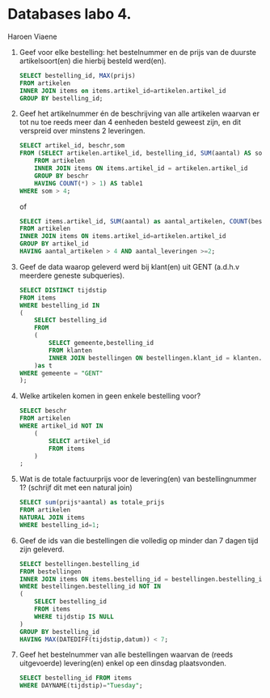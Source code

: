 Databases labo 4.
=================

Haroen Viaene

1. Geef voor elke bestelling: het bestelnummer en de prijs van de duurste artikelsoort(en) die hierbij besteld werd(en).

    ```SQL
    SELECT bestelling_id, MAX(prijs)
    FROM artikelen
    INNER JOIN items on items.artikel_id=artikelen.artikel_id
    GROUP BY bestelling_id;
    ```

2. Geef het artikelnummer én de beschrijving van alle artikelen waarvan er tot nu toe reeds meer dan 4 eenheden besteld geweest zijn, en dit verspreid over minstens 2 leveringen.

    ```SQL
    SELECT artikel_id, beschr,som
    FROM (SELECT artikelen.artikel_id, bestelling_id, SUM(aantal) AS som, beschr
        FROM artikelen
        INNER JOIN items ON items.artikel_id = artikelen.artikel_id
        GROUP BY beschr
        HAVING COUNT(*) > 1) AS table1
    WHERE som > 4;
    ```
    of
    ```SQL
    SELECT items.artikel_id, SUM(aantal) as aantal_artikelen, COUNT(bestelling_id) as aantal_leveringen, beschr
    FROM artikelen
    INNER JOIN items ON items.artikel_id=artikelen.artikel_id
    GROUP BY artikel_id
    HAVING aantal_artikelen > 4 AND aantal_leveringen >=2;
    ```

3. Geef de data waarop geleverd werd bij klant(en) uit GENT (a.d.h.v meerdere geneste subqueries).

    ```SQL
    SELECT DISTINCT tijdstip
    FROM items
    WHERE bestelling_id IN
    (
        SELECT bestelling_id
        FROM
        (
            SELECT gemeente,bestelling_id
            FROM klanten
            INNER JOIN bestellingen ON bestellingen.klant_id = klanten.klant_id
        )as t
    WHERE gemeente = "GENT"
    );
    ```

4. Welke artikelen komen in geen enkele bestelling voor?

    ```SQL
    SELECT beschr
    FROM artikelen
    WHERE artikel_id NOT IN
        (
            SELECT artikel_id
            FROM items
        )
    ;
    ```

5. Wat is de totale factuurprijs voor de levering(en) van bestellingnummer 1? (schrijf dit met een natural join)

    ```SQL
    SELECT sum(prijs*aantal) as totale_prijs
    FROM artikelen
    NATURAL JOIN items
    WHERE bestelling_id=1;
    ```

6. Geef de ids van die bestellingen die volledig op minder dan 7 dagen tijd zijn geleverd.

    ```SQL
    SELECT bestellingen.bestelling_id
    FROM bestellingen
    INNER JOIN items ON items.bestelling_id = bestellingen.bestelling_id
    WHERE bestellingen.bestelling_id NOT IN
    (
        SELECT bestelling_id
        FROM items
        WHERE tijdstip IS NULL
    )
    GROUP BY bestelling_id
    HAVING MAX(DATEDIFF(tijdstip,datum)) < 7;
    ```

7. Geef het bestelnummer van alle bestellingen waarvan de (reeds uitgevoerde) levering(en) enkel op een dinsdag plaatsvonden.

    ```SQL
    SELECT bestelling_id FROM items
    WHERE DAYNAME(tijdstip)="Tuesday";
    ```
